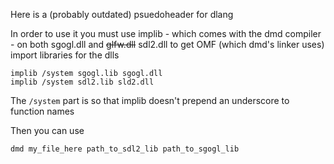 
Here is a (probably outdated) psuedoheader for dlang

In order to use it you must use implib - which comes with the dmd compiler - on both sgogl.dll and ~~glfw.dll~~ sdl2.dll to get OMF (which dmd's linker uses) import libraries for the dlls

```
implib /system sgogl.lib sgogl.dll
implib /system sdl2.lib sld2.dll
```

The ``/system`` part is so that implib doesn't prepend an underscore to function names

Then you can use

```
dmd my_file_here path_to_sdl2_lib path_to_sgogl_lib
```
